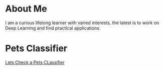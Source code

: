 # About Me

I am a curious lifelong learner with varied interests, the latest is to work on Deep Learning and find practical applications.

# Pets Classifier
[Lets Check a Pets CLassifier](pets.html)



